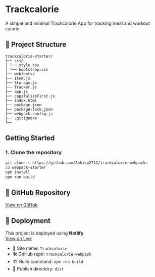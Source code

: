 # Trackcalorie

A simple and minimal Trackcalorie App for tracking meal and workout calorie.

## 📁 Project Structure
```
trackcalorie-starter/ 
├── css/ 
│ └── style.css 
│ └── bootstrap.css 
├── webfonts/ 
├── Item.js 
├── Storage.js 
├── Tracker.js 
├── app.js 
├── capitalizeFirst.js 
├── index.html 
├── package.json 
├── package-lock.json 
├── webpack.config.js 
├── .gitignore 
└──
```
##  Getting Started

### 1. Clone the repository

```bash
git clone < https://github.com/Abhisp2711/trackcalorie-webpack>
cd webpack-starter
npm install
npm run build
```
## 🔗 GitHub Repository

[View on GitHub](https://github.com/Abhisp2711/trackcalorie-webpack)

## 🔗 Deployment

This project is deployed using **Netlify**.<br>
[View on Live](https://trackcalorie2.netlify.app/)

- 🔗 Site name: `Trackcalorie`
- 🛠 GitHub repo: `trackcalorie-webpack`
- 🏗 Build command: `npm run build`
- 📁 Publish directory: `dist`

